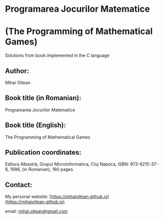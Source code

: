 # Programarea Jocurilor Matematice 
# (The Programming of Mathematical Games)

Solutions from book implemented in the C language

## Author: 
Mihai Oltean

## Book title (in Romanian):
Programarea Jocurilor Matematice

## Book title (English):
The Programming of Mathematical Games

## Publication coordinates:
Editura Albastră, Grupul Microinformatica, Cluj Napoca, ISBN: 973-9215-37-8, 1996, (in Romanian), 160 pages.

## Contact:

My personal website: [https://mihaioltean.github.io](https://mihaioltean.github.io)

email: mihai.oltean@gmail.com